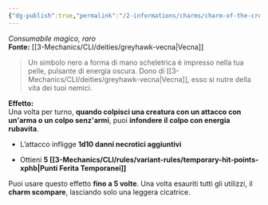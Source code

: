 ```yaml
---
{"dg-publish":true,"permalink":"/2-informations/charms/charm-of-the-creeping-hand/","noteIcon":""}
---
```


_Consumabile magico, raro_  
**Fonte:** [[3-Mechanics/CLI/deities/greyhawk-vecna\|Vecna]]

> Un simbolo nero a forma di mano scheletrica è impresso nella tua pelle, pulsante di energia oscura. Dono di [[3-Mechanics/CLI/deities/greyhawk-vecna\|Vecna]], esso si nutre della vita dei tuoi nemici.

**Effetto:**  
Una volta per turno, **quando colpisci una creatura con un attacco con un'arma o un colpo senz'armi**, puoi **infondere il colpo con energia rubavita**.

- L’attacco infligge **1d10 danni necrotici aggiuntivi**
    
- Ottieni **5 [[3-Mechanics/CLI/rules/variant-rules/temporary-hit-points-xphb\|Punti Ferita Temporanei]]**
    

Puoi usare questo effetto **fino a 5 volte**. Una volta esauriti tutti gli utilizzi, il **charm scompare**, lasciando solo una leggera cicatrice.
